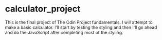 # calculator_project

This is the final project of The Odin Project fundamentals. I will attempt to make a basic calculator.
I'll start by testing the styling and then I'll go ahead and do the JavaScript after completing most of the styling.
